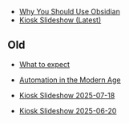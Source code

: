 
* <a href="presentations/quarto/why-use-obsidian/presentation.html" target="_blank">Why You Should Use Obsidian</a>
* <a href="presentations/quarto/kiosk-slideshow/kiosk-display.html" target="_blank">Kiosk Slideshow (Latest)</a>



## Old
* <a href="presentations\quarto\what-to-expect-at-a-tech-meetup\what-to-expect-at-a-tech-meetup.html" target="_blank">What to expect</a>
* <a href="presentations/quarto/automating-where-you-least-expect/presentation.html" target="_blank">Automation in the Modern Age</a>


* <a href="presentations/quarto/kiosk-slideshow_2025-07-18/kiosk-display.html" target="_blank">Kiosk Slideshow 2025-07-18</a>
* <a href="presentations/quarto/kiosk-slideshow_2025-06-20/tech meetup - kiosk display.html" target="_blank">Kiosk Slideshow 2025-06-20</a>
